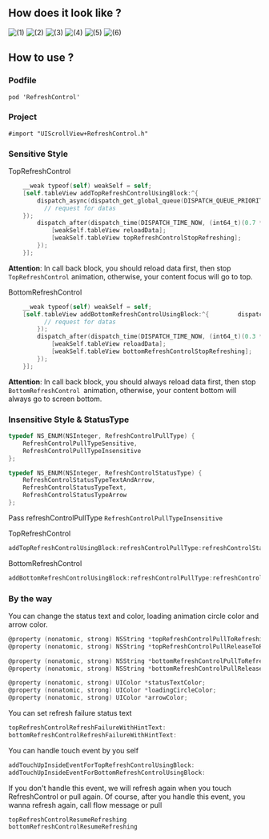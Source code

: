 
## How does it look like ?

![(1)](https://github.com/showmecode/RefreshControl/blob/master/images/1.gif)
![(2)](https://github.com/showmecode/RefreshControl/blob/master/images/2.gif)
![(3)](https://github.com/showmecode/RefreshControl/blob/master/images/3.gif)
![(4)](https://github.com/showmecode/RefreshControl/blob/master/images/4.gif)
![(5)](https://github.com/showmecode/RefreshControl/blob/master/images/5.gif)
![(6)](https://github.com/showmecode/RefreshControl/blob/master/images/6.gif)

## How  to use ?

### Podfile

`pod 'RefreshControl'`

### Project

 `#import "UIScrollView+RefreshControl.h"`

###  Sensitive Style

TopRefreshControl
    
```objective-c
    __weak typeof(self) weakSelf = self;
    [self.tableView addTopRefreshControlUsingBlock:^{
        dispatch_async(dispatch_get_global_queue(DISPATCH_QUEUE_PRIORITY_DEFAULT, 0), ^{
          // request for datas
    });
        dispatch_after(dispatch_time(DISPATCH_TIME_NOW, (int64_t)(0.7 * NSEC_PER_SEC)), dispatch_get_main_queue(), ^{
            [weakSelf.tableView reloadData];
            [weakSelf.tableView topRefreshControlStopRefreshing];
        });
    }];
``` 

**Attention**:  In call back block, you should reload data first, then stop `TopRefreshControl` animation, otherwise, your content focus will go to top. 

BottomRefreshControl

```objective-c
    __weak typeof(self) weakSelf = self;
    [self.tableView addBottomRefreshControlUsingBlock:^{        dispatch_async(dispatch_get_global_queue(DISPATCH_QUEUE_PRIORITY_DEFAULT, 0), ^{
          // request for datas
        });
        dispatch_after(dispatch_time(DISPATCH_TIME_NOW, (int64_t)(0.3 * NSEC_PER_SEC)), dispatch_get_main_queue(), ^{
            [weakSelf.tableView reloadData];
            [weakSelf.tableView bottomRefreshControlStopRefreshing];
        });
    }];
```

**Attention**:  In call back block, you should always reload data first, then stop `BottomRefreshControl `animation, otherwise, your content bottom will always go to screen bottom.

### Insensitive Style & StatusType

```Objective-c
typedef NS_ENUM(NSInteger, RefreshControlPullType) {
    RefreshControlPullTypeSensitive,
    RefreshControlPullTypeInsensitive
};

typedef NS_ENUM(NSInteger, RefreshControlStatusType) {
    RefreshControlStatusTypeTextAndArrow,
    RefreshControlStatusTypeText,
    RefreshControlStatusTypeArrow
};
```

Pass refreshControlPullType `RefreshControlPullTypeInsensitive`

TopRefreshControl

```objective-c
addTopRefreshControlUsingBlock:refreshControlPullType:refreshControlStatusType
```

BottomRefreshControl

```objective-c
addBottomRefreshControlUsingBlock:refreshControlPullType:refreshControlStatusType
```

### By the way

You can change the status text and color, loading animation circle color and arrow color.

```objective-c
@property (nonatomic, strong) NSString *topRefreshControlPullToRefreshingText;
@property (nonatomic, strong) NSString *topRefreshControlPullReleaseToRefreshingText;

@property (nonatomic, strong) NSString *bottomRefreshControlPullToRefreshingText;
@property (nonatomic, strong) NSString *bottomRefreshControlPullReleaseToRefreshingText;

@property (nonatomic, strong) UIColor *statusTextColor;
@property (nonatomic, strong) UIColor *loadingCircleColor;
@property (nonatomic, strong) UIColor *arrowColor;
```

You can set refresh failure status text

```Objective-c
topRefreshControlRefreshFailureWithHintText:
bottomRefreshControlRefreshFailureWithHintText:
```

You can handle touch event by you self

```Objective-c
addTouchUpInsideEventForTopRefreshControlUsingBlock:
addTouchUpInsideEventForBottomRefreshControlUsingBlock:
```

If you don't handle this event, we will refresh again when you touch RefreshControl or pull again. Of course, after you handle this event, you wanna refresh again, call flow message or pull

```Objective-c
topRefreshControlResumeRefreshing
bottomRefreshControlResumeRefreshing
```

